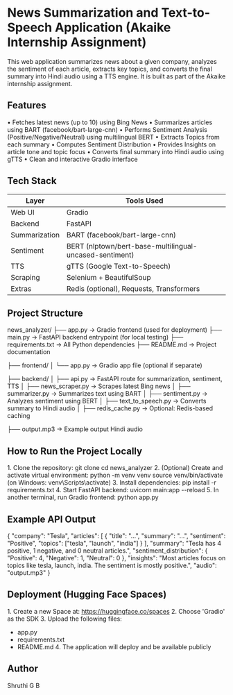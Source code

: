 # News Summarization and Text-to-Speech Application (Akaike Internship Assignment)
This web application summarizes news about a given company, analyzes the sentiment of each article, extracts key topics, and converts the final summary into Hindi audio using a TTS engine. It is built as part of the Akaike internship assignment.

## Features
•⁠  ⁠Fetches latest news (up to 10) using Bing News
•⁠  ⁠Summarizes articles using BART (facebook/bart-large-cnn)
•⁠  ⁠Performs Sentiment Analysis (Positive/Negative/Neutral) using multilingual BERT
•⁠  ⁠Extracts Topics from each summary
•⁠  ⁠Computes Sentiment Distribution
•⁠  ⁠Provides Insights on article tone and topic focus
•⁠  ⁠Converts final summary into Hindi audio using gTTS
•⁠  ⁠Clean and interactive Gradio interface

## Tech Stack
Layer           | Tools Used
----------------|-------------------------------
Web UI          | Gradio
Backend         | FastAPI
Summarization   | BART (facebook/bart-large-cnn)
Sentiment       | BERT (nlptown/bert-base-multilingual-uncased-sentiment)
TTS             | gTTS (Google Text-to-Speech)
Scraping        | Selenium + BeautifulSoup
Extras          | Redis (optional), Requests, Transformers


## Project Structure
news_analyzer/
├── app.py                    -> Gradio frontend (used for deployment)
├── main.py                   -> FastAPI backend entrypoint (for local testing)
├── requirements.txt          -> All Python dependencies
├── README.md                 -> Project documentation

├── frontend/
│   └── app.py                -> Gradio app file (optional if separate)

├── backend/
│   ├── api.py                -> FastAPI route for summarization, sentiment, TTS
│   ├── news_scraper.py       -> Scrapes latest Bing news
│   ├── summarizer.py         -> Summarizes text using BART
│   ├── sentiment.py          -> Analyzes sentiment using BERT
│   ├── text_to_speech.py     -> Converts summary to Hindi audio
│   ├── redis_cache.py        -> Optional: Redis-based caching

├── output.mp3                -> Example output Hindi audio



## How to Run the Project Locally
1.⁠ ⁠Clone the repository:
   git clone <your-repo-url>
   cd news_analyzer
2.⁠ ⁠(Optional) Create and activate virtual environment:
   python -m venv venv
   source venv/bin/activate   (on Windows: venv\Scripts\activate)
3.⁠ ⁠Install dependencies:
   pip install -r requirements.txt
4.⁠ ⁠Start FastAPI backend:
   uvicorn main:app --reload
5.⁠ ⁠In another terminal, run Gradio frontend:
   python app.py


## Example API Output

{
  "company": "Tesla",
  "articles": [
    {
      "title": "...",
      "summary": "...",
      "sentiment": "Positive",
      "topics": ["tesla", "launch", "india"]
    }
  ],
  "summary": "Tesla has 4 positive, 1 negative, and 0 neutral articles.",
  "sentiment_distribution": {
    "Positive": 4,
    "Negative": 1,
    "Neutral": 0
  },
  "insights": "Most articles focus on topics like tesla, launch, india. The sentiment is mostly positive.",
  "audio": "output.mp3"
}


## Deployment (Hugging Face Spaces)

1.⁠ ⁠Create a new Space at: https://huggingface.co/spaces
2.⁠ ⁠Choose 'Gradio' as the SDK
3.⁠ ⁠Upload the following files:
   - app.py
   - requirements.txt
   - README.md
4.⁠ ⁠The application will deploy and be available publicly


## Author
Shruthi G B
